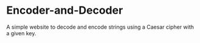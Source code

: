 # Encoder-and-Decoder

A simple website to decode and encode strings using a Caesar cipher with a given key.
